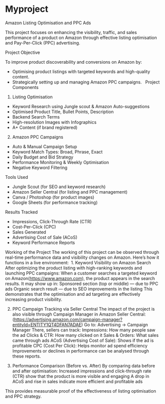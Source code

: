 # Myproject
Amazon Listing Optimisation and PPC Ads

This project focuses on enhancing the visibility, traffic, and sales performance of a product on Amazon through effective listing optimisation and Pay-Per-Click (PPC) advertising.

Project Objective

To improve product discoverability and conversions on Amazon by:
- Optimising product listings with targeted keywords and high-quality content.
- Strategically setting up and managing Amazon PPC campaigns.
  Project Components

1. Listing Optimisation
- Keyword Research using Jungle scout & Amazon Auto-suggestions
- Optimised Product Title, Bullet Points, Description
- Backend Search Terms
- High-resolution Images with Infographics
- A+ Content (if brand registered)

2. Amazon PPC Campaigns
- Auto & Manual Campaign Setup
- Keyword Match Types: Broad, Phrase, Exact
- Daily Budget and Bid Strategy
- Performance Monitoring & Weekly Optimisation
- Negative Keyword Filtering


Tools Used
- Jungle Scout (for SEO and keyword research)
- Amazon Seller Central (for listing and PPC management)
- Canva / Photoshop (for product images)
- Google Sheets (for performance tracking)


Results Tracked
- Impressions, Click-Through Rate (CTR)
- Cost-Per-Click (CPC)
- Sales Generated
- Advertising Cost of Sale (ACoS)
- Keyword Performance Reports 

Working of the Project
The working of this project can be observed through real-time performance data and visibility changes on Amazon. Here’s how it functions in a live environment:
 1. Keyword Visibility on Amazon Search
After optimizing the product listing with high-ranking keywords and launching PPC campaigns:
When a customer searches a targeted keyword on Amazon(https://www.amazon.com), the product appears in the search results. It may show up in: Sponsored section (top or middle) — due to PPC ads Organic search result — due to SEO improvements in the listing
This demonstrates that the optimisation and ad targeting are effectively increasing product visibility.

2. PPC Campaign Tracking via Seller Central
The impact of the project is also visible through Campaign Manager in Amazon Seller Central:
(https://advertising.amazon.com/campaign-manager?entityId=ENTITY1QT4DFAN7ADAE)
Go to: Advertising → Campaign Manager
There, sellers can track: Impressions: How many people saw the ad Clicks & CTR: How many clicked on it Sales & Orders: What sales came through ads ACoS (Advertising Cost of Sale): Shows if the ad is profitable CPC (Cost Per Click): Helps monitor ad spend efficiency
Improvements or declines in performance can be analysed through these reports.

3. Performance Comparison (Before vs. After)
By comparing data before and after optimisation:
Increased impressions and click-through rate (CTR) show that the product is more visible and engaging
A drop in ACoS and rise in sales indicate more efficient and profitable ads

This provides measurable proof of the effectiveness of listing optimisation and PPC strategy.
